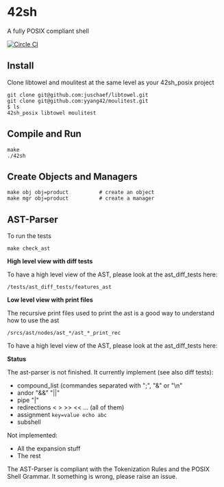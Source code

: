 # 42sh

A fully POSIX compliant shell

[![Circle CI](https://circleci.com/gh/yyang42/42sh_posix.svg?style=svg&circle-token=6549382dfdf378061c5eb7adf45117da29188496)](https://circleci.com/gh/yyang42/42sh_posix)

## Install
Clone libtowel and moulitest at the same level as your 42sh_posix project
```
git clone git@github.com:juschaef/libtowel.git
git clone git@github.com:yyang42/moulitest.git
$ ls
42sh_posix libtowel moulitest
```

## Compile and Run
```
make
./42sh
```

## Create Objects and Managers
```
make obj obj=product          # create an object
make mgr obj=product          # create a manager
```

## AST-Parser
To run the tests
```
make check_ast
```

**High level view with diff tests**

To have a high level view of the AST, please look at the ast\_diff\_tests here:

`/tests/ast_diff_tests/features_ast`

**Low level view with print files**

The recursive print files used to print the ast is a good way to understand how to use the ast

`/srcs/ast/nodes/ast_*/ast_*_print_rec`

To have a high level view of the AST, please look at the ast\_diff\_tests here:

**Status**

The ast-parser is not finished. It currently implement (see also diff tests):

- compound_list (commandes separated with ";", "&" or "\n"
- andor "&&" "||"
- pipe "|"
- redirections < > >> << ... (all of them)
- assignment `key=value echo abc`
- subshell

Not implemented:

- All the expansion stuff
- The rest

The AST-Parser is compliant with the Tokenization Rules and the POSIX Shell Grammar.
It something is wrong, please raise an issue.
